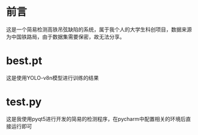 # 前言
这是一个简易检测高铁吊弦缺陷的系统，属于我个人的大学生科创项目，数据来源为中国铁路局，由于数据集需要保密，故无法分享。
# best.pt
这是使用YOLO-v8n模型进行训练的结果
# test.py
这是我使用pyqt5进行开发的简易的检测程序，在pycharm中配置相关的环境后直接运行即可
